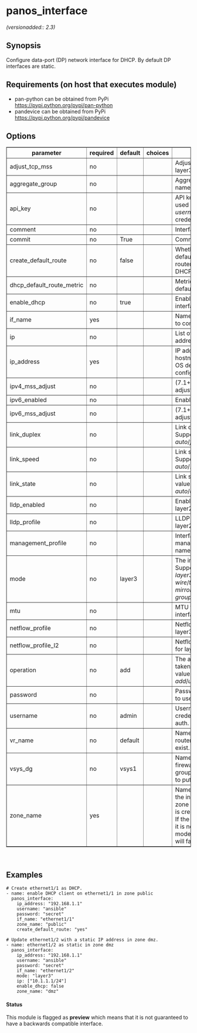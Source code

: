 # panos_interface

_(versionadded:: 2.3)_


## Synopsis

Configure data-port (DP) network interface for DHCP. By default DP interfaces are static.


## Requirements (on host that executes module)

- pan-python can be obtained from PyPi https://pypi.python.org/pypi/pan-python
- pandevice can be obtained from PyPi https://pypi.python.org/pypi/pandevice

## Options

<table border=1 cellpadding=4>
<tr>
<th class="head">parameter</th>
<th class="head">required</th>
<th class="head">default</th>
<th class="head">choices</th>
<th class="head">comments</th>
</tr>
<tr><td>adjust_tcp_mss<br/><div style="font-size: small;"></div></td>
<td>no</td>
<td></td>
<td></td>
<td><div>Adjust TCP MSS for layer3 interface.</div></td></tr>
<tr><td>aggregate_group<br/><div style="font-size: small;"></div></td>
<td>no</td>
<td></td>
<td></td>
<td><div>Aggregate interface name.</div></td></tr>
<tr><td>api_key<br/><div style="font-size: small;"></div></td>
<td>no</td>
<td></td>
<td></td>
<td><div>API key that can be used instead of <em>username</em>/<em>password</em> credentials.</div></td></tr>
<tr><td>comment<br/><div style="font-size: small;"></div></td>
<td>no</td>
<td></td>
<td></td>
<td><div>Interface comment.</div></td></tr>
<tr><td>commit<br/><div style="font-size: small;"></div></td>
<td>no</td>
<td>True</td>
<td></td>
<td><div>Commit if changed</div></td></tr>
<tr><td>create_default_route<br/><div style="font-size: small;"></div></td>
<td>no</td>
<td>false</td>
<td></td>
<td><div>Whether or not to add default route with router learned via DHCP.</div></td></tr>
<tr><td>dhcp_default_route_metric<br/><div style="font-size: small;"></div></td>
<td>no</td>
<td></td>
<td></td>
<td><div>Metric for the DHCP default route.</div></td></tr>
<tr><td>enable_dhcp<br/><div style="font-size: small;"></div></td>
<td>no</td>
<td>true</td>
<td></td>
<td><div>Enable DHCP on this interface.</div></td></tr>
<tr><td>if_name<br/><div style="font-size: small;"></div></td>
<td>yes</td>
<td></td>
<td></td>
<td><div>Name of the interface to configure.</div></td></tr>
<tr><td>ip<br/><div style="font-size: small;"></div></td>
<td>no</td>
<td></td>
<td></td>
<td><div>List of static IP addresses.</div></td></tr>
<tr><td>ip_address<br/><div style="font-size: small;"></div></td>
<td>yes</td>
<td></td>
<td></td>
<td><div>IP address (or hostname) of PAN-OS device being configured.</div></td></tr>
<tr><td>ipv4_mss_adjust<br/><div style="font-size: small;"></div></td>
<td>no</td>
<td></td>
<td></td>
<td><div>(7.1+) TCP MSS adjustment for IPv4.</div></td></tr>
<tr><td>ipv6_enabled<br/><div style="font-size: small;"></div></td>
<td>no</td>
<td></td>
<td></td>
<td><div>Enable IPv6.</div></td></tr>
<tr><td>ipv6_mss_adjust<br/><div style="font-size: small;"></div></td>
<td>no</td>
<td></td>
<td></td>
<td><div>(7.1+) TCP MSS adjustment for IPv6.</div></td></tr>
<tr><td>link_duplex<br/><div style="font-size: small;"></div></td>
<td>no</td>
<td></td>
<td></td>
<td><div>Link duplex.  Supported values are <em>auto</em>/<em>full</em>/<em>half</em>.</div></td></tr>
<tr><td>link_speed<br/><div style="font-size: small;"></div></td>
<td>no</td>
<td></td>
<td></td>
<td><div>Link speed.  Supported values are <em>auto</em>/<em>10</em>/<em>100</em>/<em>1000</em>.</div></td></tr>
<tr><td>link_state<br/><div style="font-size: small;"></div></td>
<td>no</td>
<td></td>
<td></td>
<td><div>Link state.  Supported values are <em>auto</em>/<em>up</em>/<em>down</em>.</div></td></tr>
<tr><td>lldp_enabled<br/><div style="font-size: small;"></div></td>
<td>no</td>
<td></td>
<td></td>
<td><div>Enable LLDP for layer2 interface.</div></td></tr>
<tr><td>lldp_profile<br/><div style="font-size: small;"></div></td>
<td>no</td>
<td></td>
<td></td>
<td><div>LLDP profile name for layer2 interface.</div></td></tr>
<tr><td>management_profile<br/><div style="font-size: small;"></div></td>
<td>no</td>
<td></td>
<td></td>
<td><div>Interface management profile name.</div></td></tr>
<tr><td>mode<br/><div style="font-size: small;"></div></td>
<td>no</td>
<td>layer3</td>
<td></td>
<td><div>The interface mode.</div><div>Supported values are <em>layer3</em>/<em>layer2</em>/<em>virtual-wire</em>/<em>tap</em>/<em>ha</em>/<em>decrypt-mirror</em>/<em>aggregate-group</em></div></td></tr>
<tr><td>mtu<br/><div style="font-size: small;"></div></td>
<td>no</td>
<td></td>
<td></td>
<td><div>MTU for layer3 interface.</div></td></tr>
<tr><td>netflow_profile<br/><div style="font-size: small;"></div></td>
<td>no</td>
<td></td>
<td></td>
<td><div>Netflow profile for layer3 interface.</div></td></tr>
<tr><td>netflow_profile_l2<br/><div style="font-size: small;"></div></td>
<td>no</td>
<td></td>
<td></td>
<td><div>Netflow profile name for layer2 interface.</div></td></tr>
<tr><td>operation<br/><div style="font-size: small;"></div></td>
<td>no</td>
<td>add</td>
<td></td>
<td><div>The action to be taken.  Supported values are <em>add</em>/<em>update</em>/<em>delete</em>.</div></td></tr>
<tr><td>password<br/><div style="font-size: small;"></div></td>
<td>no</td>
<td></td>
<td></td>
<td><div>Password credentials to use for auth.</div></td></tr>
<tr><td>username<br/><div style="font-size: small;"></div></td>
<td>no</td>
<td>admin</td>
<td></td>
<td><div>Username credentials to use for auth.</div></td></tr>
<tr><td>vr_name<br/><div style="font-size: small;"></div></td>
<td>no</td>
<td>default</td>
<td></td>
<td><div>Name of the virtual router; it must already exist.</div></td></tr>
<tr><td>vsys_dg<br/><div style="font-size: small;"></div></td>
<td>no</td>
<td>vsys1</td>
<td></td>
<td><div>Name of the vsys (if firewall) or device group (if panorama) to put this object.</div></td></tr>
<tr><td>zone_name<br/><div style="font-size: small;"></div></td>
<td>yes</td>
<td></td>
<td></td>
<td><div>Name of the zone for the interface. If the zone does not exist it is created.</div><div>If the zone exists and it is not of the correct mode the operation will fail.</div></td></tr>
</table>
</br>



## Examples

    # Create ethernet1/1 as DHCP.
    - name: enable DHCP client on ethernet1/1 in zone public
      panos_interface:
        ip_address: "192.168.1.1"
        username: "ansible"
        password: "secret"
        if_name: "ethernet1/1"
        zone_name: "public"
        create_default_route: "yes"
    
    # Update ethernet1/2 with a static IP address in zone dmz.
    - name: ethernet1/2 as static in zone dmz
      panos_interface:
        ip_address: "192.168.1.1"
        username: "ansible"
        password: "secret"
        if_name: "ethernet1/2"
        mode: "layer3"
        ip: ["10.1.1.1/24"]
        enable_dhcp: false
        zone_name: "dmz"




#### Status

This module is flagged as **preview** which means that it is not guaranteed to have a backwards compatible interface.

